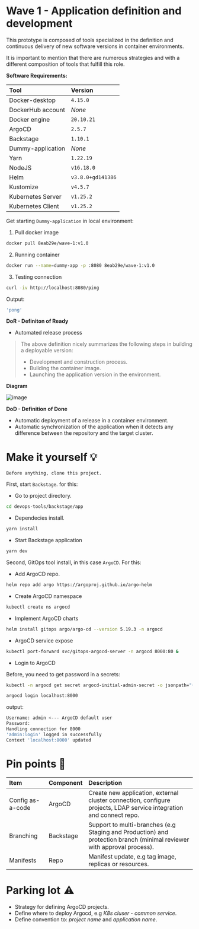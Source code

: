 # Wave 1 - Application definition and development

This prototype is composed of tools specialized in the definition and continuous delivery of new software versions in container environments.

It is important to mention that there are numerous strategies and with a different composition of tools that fulfill this role.

__Software Requirements:__

Tool | Version
:----|:-------
Docker-desktop | ```4.15.0```
DockerHub account | _None_
Docker engine | ```20.10.21```
ArgoCD | ```2.5.7```
Backstage | ```1.10.1```
Dummy-application | _None_
Yarn | ```1.22.19```
NodeJS | ```v16.18.0```
Helm | ```v3.8.0+gd141386```
Kustomize | ```v4.5.7```
Kubernetes Server | ```v1.25.2```
Kubernetes Client | ```v1.25.2```


Get starting ```Dummy-application``` in local environment:

1. Pull docker image
```bash
docker pull 8eab29e/wave-1:v1.0
```

2. Running container
```bash
docker run --name=dummy-app -p :8080 8eab29e/wave-1:v1.0
```
3. Testing connection
```bash
curl -iv http://localhost:8080/ping
```

Output:

```bash
'pong'
```

__DoR - Definiton of Ready__

- Automated release process

> The above definition nicely summarizes the following steps in building a deployable version:
> - Development and construction process. 
> - Building the container image. 
> - Launching the application version in the environment.

__Diagram__

![image](https://user-images.githubusercontent.com/99411965/213672667-e492bc12-2242-4bcd-a115-0fd7a1973e30.png)

__DoD - Definition of Done__

- Automatic deployment of a release in a container environment.
- Automatic synchronization of the application when it detects any difference between the repository and the target cluster.

# Make it yourself 💡 

```
Before anything, clone this project.
```
First, start ```Backstage```. for this:

- Go to project directory.

```bash
cd devops-tools/backstage/app
```

 - Dependecies install.

```bash
yarn install
```

- Start Backstage application

```bash
yarn dev
```

Second, GitOps tool install, in this case ```ArgoCD```. For this:

- Add ArgoCD repo.

```bash
helm repo add argo https://argoproj.github.io/argo-helm
```

- Create ArgoCD namespace
```bash
kubectl create ns argocd
```

- Implement ArgoCD charts

```bash
helm install gitops argo/argo-cd --version 5.19.3 -n argocd
```

- ArgoCD service expose

```bash
kubectl port-forward svc/gitops-argocd-server -n argocd 8000:80 &
```

- Login to ArgoCD

Before, you need to get password in a secrets:

```bash
kubectl -n argocd get secret argocd-initial-admin-secret -o jsonpath="{.data.password}" | base64 -d; echo
```

```bash
argocd login localhost:8000
```

output:

```bash
Username: admin <--- ArgoCD default user
Password:
Handling connection for 8000
'admin:login' logged in successfully
Context 'localhost:8000' updated
```
# Pin points 🚧 

Item | Component |Description
:----|:----------|:-----------
Config as-a-code|ArgoCD|Create new application, external cluster connection, configure projects, LDAP service integration and connect repo.
Branching|Backstage|Support to multi-branches (e.g Staging and Production) and protection branch (minimal reviewer with approval process).
Manifests|Repo|Manifest update, e.g tag image, replicas or resources.

# Parking lot  ⚠️ 

- Strategy for defining ArgoCD projects.
- Define where to deploy Argocd, e.g _K8s cluser - common service_.
- Define convention to: _project name_ and _application name_.

